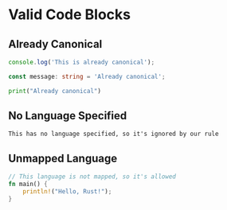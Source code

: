 # Valid Code Blocks

## Already Canonical

```js
console.log('This is already canonical');
```

```ts
const message: string = 'Already canonical';
```

```py
print("Already canonical")
```

## No Language Specified

```text
This has no language specified, so it's ignored by our rule
```

## Unmapped Language

```rs
// This language is not mapped, so it's allowed
fn main() {
    println!("Hello, Rust!");
}
```
